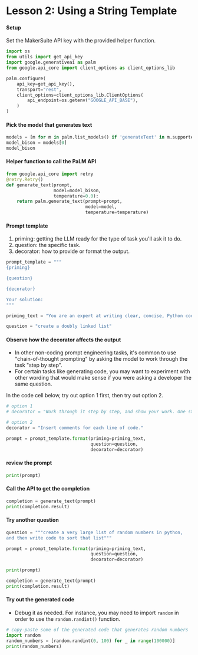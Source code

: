 # Lesson 2: Using a String Template


#### Setup
Set the MakerSuite API key with the provided helper function.


```python
import os
from utils import get_api_key
import google.generativeai as palm
from google.api_core import client_options as client_options_lib

palm.configure(
    api_key=get_api_key(),
    transport="rest",
    client_options=client_options_lib.ClientOptions(
        api_endpoint=os.getenv("GOOGLE_API_BASE"),
    )
)
```

#### Pick the model that generates text


```python
models = [m for m in palm.list_models() if 'generateText' in m.supported_generation_methods]
model_bison = models[0]
model_bison
```

#### Helper function to call the PaLM API


```python
from google.api_core import retry
@retry.Retry()
def generate_text(prompt, 
                  model=model_bison, 
                  temperature=0.0):
    return palm.generate_text(prompt=prompt,
                              model=model,
                              temperature=temperature)
```

#### Prompt template

1. priming: getting the LLM ready for the type of task you'll ask it to do.
2. question: the specific task.
3. decorator: how to provide or format the output.


```python
prompt_template = """
{priming}

{question}

{decorator}

Your solution:
"""
```


```python
priming_text = "You are an expert at writing clear, concise, Python code."
```


```python
question = "create a doubly linked list"
```

#### Observe how the decorator affects the output
- In other non-coding prompt engineering tasks, it's common to use "chain-of-thought prompting" by asking the model to work through the task "step by step".
- For certain tasks like generating code, you may want to experiment with other wording that would make sense if you were asking a developer the same question.

In the code cell below, try out option 1 first, then try out option 2.


```python
# option 1
# decorator = "Work through it step by step, and show your work. One step per line."

# option 2
decorator = "Insert comments for each line of code."
```


```python
prompt = prompt_template.format(priming=priming_text,
                                question=question,
                                decorator=decorator)
```

#### review the prompt


```python
print(prompt)
```

#### Call the API to get the completion


```python
completion = generate_text(prompt)
print(completion.result)
```

#### Try another question


```python
question = """create a very large list of random numbers in python, 
and then write code to sort that list"""
```


```python
prompt = prompt_template.format(priming=priming_text,
                                question=question,
                                decorator=decorator)
```


```python
print(prompt)
```


```python
completion = generate_text(prompt)
print(completion.result)
```

#### Try out the generated code
- Debug it as needed.  For instance, you may need to import `random` in order to use the `random.randint()` function.


```python
# copy-paste some of the generated code that generates random numbers
import random
random_numbers = [random.randint(0, 100) for _ in range(100000)]
print(random_numbers)
```


```python

```
